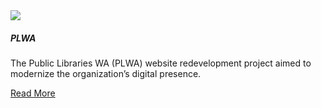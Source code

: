 <section class="tile">


<img class="project-img responsive" src="/assets/plwa.png">

##### PLWA

The Public Libraries WA (PLWA) website redevelopment project aimed to modernize the organization’s digital presence.

[Read More](./portfolio/plwa)


</section>


